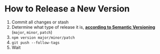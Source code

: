 # How to Release a New Version

1. Commit all changes or stash
2. Determine what type of release it is, [**according to Semantic Versioning**](https://semver.org) (`major`, `minor`, `patch`)
3. `npm version major/minor/patch`
4. `git push --follow-tags`
5. Wait
